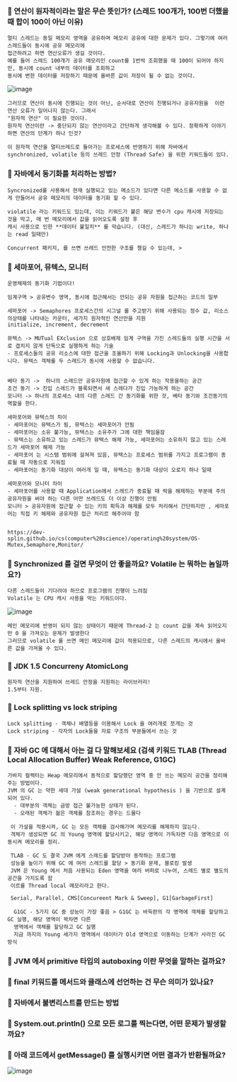 
### 📌 연산이 원자적이라는 말은 무슨 뜻인가? (스레드 100개가, 100번 더했을 때 합이 100이 아닌 이유)

    멀티 스레드는 동일 메모리 영역을 공유하며 메모리 공유에 대한 문제가 있다. 그렇기에 여러 스레드들이 동시에 공유 메모리에 
    접근하려고 하면 연산오류가 생길 것이다.
    예를 들어 스레드 100개가 공유 매모리인 count를 1번씩 조회했을 때 100이 되어야 하지만, 동시에 count 내부의 데이터를 조회하고 
    동시에 변한 데이터를 저장하기 때문에 올바른 값이 저장이 될 수 없는 것이다.

![image](https://user-images.githubusercontent.com/35947667/192131534-78df1cdf-0c5e-4336-9f23-ca5c085bedeb.png)

    그러므로 연산이 동시에 진행되는 것이 아닌, 순서대로 연산이 진행되거나 공유자원을  이런 연산 오류가 일어나지 않는다. 그래서
    "원자적 연산" 이 필요한 것이다.
    원자적 연산이란 -> 중단되지 않는 연산이라고 간단하게 생각해볼 수 있다. 정확하게 이야기 하면 연산의 단계가 하나 인것?
    
    이 원자적 연산을 멀티쓰레드로 돌아가는 프로세스에 반영하기 위해 자바에서 synchronized, volatile 등의 쓰레드 안정 (Thread Safe) 을 위한 키워드들이 있다.
  
    

### 📌 자바에서 동기화를 처리하는 방법?
    Syncronized를 사용해서 현재 실행되고 있는 메소드가 있다면 다른 메소드를 사용할 수 없게 만들어서 공유 메모리의 데이터를 동기화 할 수 있다.
    
    violatile 라는 키워드도 있는데, 이는 키워드가 붙은 해당 변수가 cpu 캐시에 저장되는 것을 막고, 매 번 메모리에서 값을 읽어오도록 설정 후 
    캐시 사용으로 인한 **데이터 불일치** 를 막습니다. (대신, 스레드가 하나는 write, 하나는 read 일때만)
    
    Concurrent 패키지, 를 쓰면 쓰레드 안전한 구조를 챙길 수 있는데, > 

### 📌 세마포어, 뮤텍스, 모니터
    운영체제의 동기화 기법이다!
    
    임계구역 > 공유변수 영역, 동시에 접근해서는 안되는 공유 자원을 접근하는 코드의 일부
    
    세마포어 -> Semaphores 프로세스간의 시그널 를 주고받기 위해 사용되는 정수 값, 리소스의상태를 나타내는 카운터, 세가지 원자적인 연산만을 지원
    initialize, increment, decrement
    
    뮤텍스 -> MUTual EXclusion 으로 상호배제 임계 구역을 가진 스레드들의 실행 시간을 서로 겹치지 않게 단독으로 실행하게 하는 기술
    - 프로세스들의 공유 리소스에 대한 접근을 조율하기 위해 Locking과 Unlocking을 사용합니다. 뮤텍스 객체를 두 스레드가 동시에 사용할 수 없습니다.
    
    
    베타 동기 ->  하나의 스레드만 공유자원에 접근할 수 있게 하는 작용을하는 공간
    조건 동기 -> 진입 스레드가 블록되면서 새 스레다가 진입 가능하게 하는 공간
    모니터 -> 하나의 프로세스 내의 다른 스레드 간 동기화를 위한 것, 베타 동기와 조건동기의 역할을 한다.
    
    세마포어와 뮤텍스의 차이
    - 세마포어는 뮤텍스가 됨, 뮤텍스는 세마포어가 안됨
    - 세마포어는 소유 불가능, 뮤텍스는 소유주가 그에 대한 책임을잠
    - 뮤텍스는 소유하고 있는 스레드가 뮤텍스 해제 가능, 세마포어는 소유하지 않고 있는 스레드가 세마포어 해제 가능
    - 세마포어 는 시스템 범위에 걸쳐져 있음, 뮤텍스는 프로세스 범위를 가지고 프로그램이 종료될 때 자동으로 지워짐
    - 세마포어는 동기화 대상이 여러개 일 때, 뮤텍스는 동기화 대상이 오로지 하나 일때
    
    세마포어와 모니터 차이 
    - 세마포어를 사용할 때 Application에서 스레드가 종료될 때 락을 해제하는 부분에 주의
    공유자원을 써야 하는 다른 어떤 쓰레드도 더 이상 진행이 안됨
    모니터 > 공유자원에 접근할 수 있는 키의 획득과 해제를 모두 처리해서 간단하지만 , 세마포어는 직접 키 해제와 공유자원 접근 처리르 해주어야 함
    
    
    https://dev-splin.github.io/cs(computer%20science)/operating%20system/OS-Mutex,Semaphore,Monitor/
    
    
 

### 📌 Synchronized 를 걸면 무엇이 안 좋을까요? Volatile 는 뭐하는 놈일까요?)
    다른 스레드들이 기다려야 하므로 프로그램의 진행이 느려짐
    Volatile 는 CPU 캐시 사용을 막는 키워드이다. 
    
![image](https://user-images.githubusercontent.com/35947667/192136677-74fdc214-2e44-4f8f-9f12-d0ca5d88ff33.png)

    메인 메모리에 반영이 되지 않는 상태이기 때문에 Thread-2 는 count 값을 계속 읽어오지만 0 을 가져오는 문제가 발생한다
    그러므로 volatile 를 쓰면 메인 메모리에 값이 적용되므로, 다른 스레드의 캐시에서 올바른 값을 가져올 수 있다.
    
    
    
### 📌 JDK 1.5 Concurreny AtomicLong
    원자적 연산을 지원하여 쓰레드 안정을 지원하는 라이브러리!
    1.5부터 지원.


### 📌 Lock splitting vs lock striping
    Lock splitting - 객체나 배열등을 이용해서 Lock 을 여러개로 쪼개는 것
    Lock striping - 각자의 Lock들을 자료 구조의 부분들에서 쓰는 것
    
### 📌 자바 GC 에 대해서 아는 걸 다 말해보세요 (검색 키워드 TLAB (Thread Local Allocation Buffer) Weak Reference, G1GC)
    가바지 컬렉터는 Heap 메모리에서 동적으로 할당했던 영역 중 안 쓰는 메모리 공간을 정리해주는 방법이다. 
    JVM 의 GC 는 약한 세대 가설 (weak generational hypothesis ) 을 기반으로 설계되어 있다.
      - 대부분의 객체는 금방 접근 불가능한 상태가 된다.
      - 오래된 객체가 젊은 객체를 참조하는 경우는 드물다
      
     이 가설을 적용시켜, GC 는 모든 객체를 검사해가며 메모리를 해제하지 않는다.
     객체가 생성되면 GC 의 Young 영역에 할당시키고, 해당 영역이 가득차면 다음 영역으로 이동시켜 메모리를 정리.
     
     TLAB - GC 도 결국 JVM 에게 스레드를 할당받아 동작하는 프로그램
     성능을 높이기 위해 GC 에 여러 스레드를 할당 > 동기화 문제, 블로킹 발생
     JVM 은 Young 에서 처음 사용되는 Eden 영역을 여러 버퍼로 나누어, 스레드 별로 별도의 공간을 가지도록 함
     이르를 Thread local 메모리라고 한다. 
     
     Serial, Parallel, CMS[Concureent Mark & Sweep], G1[GarbageFirst]
     
      G1GC - 5가지 GC 중 성능이 가장 좋음 > G1GC 는 바둑판의 각 영역에 객체를 할당하고 GC 실행, 해당 영역이 꽉차면 다른 
      영역에서 객체를 할당하고 GC 실행
      지금 까지의 Young 세가지 영역에서 데이터가 Old 영역으로 이동하는 단계가 사라진 GC 방식
      
### 📌 JVM 에서 primitive 타입의 autoboxing 이란 무엇을 말하는 걸까요?

### 📌 final 키워드를 메서드와 클래스에 선언하는 건 무슨 의미가 있나요?

### 📌 자바에서 불변리스트를 만드는 방법

### 📌 System.out.println() 으로 모든 로그를 찍는다면, 어떤 문제가 발생할까요?

### 📌 아래 코드에서 getMessage() 를 실행시키면 어떤 결과가 반환될까요?


![image](https://user-images.githubusercontent.com/35947667/192131014-7d12ec82-0d3d-4fbe-9b8e-a82357e1fd1d.png)
